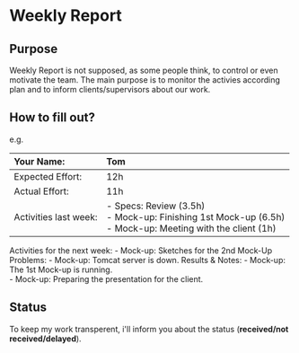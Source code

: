 # Weekly Report #

## Purpose ##
Weekly Report is not supposed, as some people think, to control or even motivate the team. The main purpose is to monitor the activies according plan and to inform clients/supervisors about our work.

## How to fill out? ##

e.g.

| Your Name: | Tom |
|:-----------|:----|
| Expected Effort: | 12h |
| Actual Effort: | 11h |
| Activities last week: | - Specs: Review (3.5h) <br> - Mock-up: Finishing 1st Mock-up (6.5h) <br> - Mock-up: Meeting with the client (1h)<br>
<tr><td> Activities for the next week: </td><td> - Mock-up: Sketches for the 2nd Mock-Up <br>  </td></tr>
<tr><td> Problems:  </td><td> - Mock-up: Tomcat server is down. </td></tr>
<tr><td> Results & Notes: </td><td> - Mock-up: The 1st Mock-up is running. <br> - Mock-up: Preparing the presentation for the client. </td></tr></tbody></table>

<h2>Status</h2>

To keep my work transperent, i'll inform you about the status (<b>received/not received/delayed</b>).